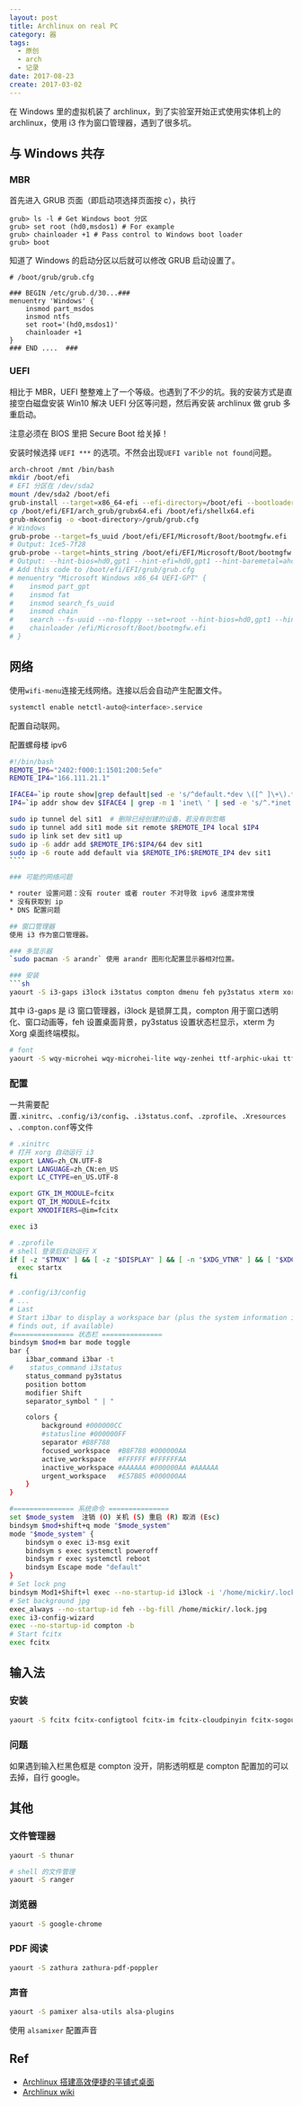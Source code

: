 ```yaml
---
layout: post
title: Archlinux on real PC
category: 器
tags:
  - 原创
  - arch
  - 记录
date: 2017-08-23
create: 2017-03-02
---
```


在 Windows 里的虚拟机装了 archlinux，到了实验室开始正式使用实体机上的 archlinux，使用 i3 作为窗口管理器，遇到了很多坑。

## 与 Windows 共存

### MBR
首先进入 GRUB 页面（即启动项选择页面按 c），执行
```
grub> ls -l # Get Windows boot 分区
grub> set root (hd0,msdos1) # For example
grub> chainloader +1 # Pass control to Windows boot loader
grub> boot
```

知道了 Windows 的启动分区以后就可以修改 GRUB 启动设置了。

```
# /boot/grub/grub.cfg

### BEGIN /etc/grub.d/30...###
menuentry 'Windows' {
    insmod part_msdos
    insmod ntfs
    set root='(hd0,msdos1)'
    chainloader +1
}
### END ....  ###
```

### UEFI
相比于 MBR，UEFI 整整难上了一个等级。也遇到了不少的坑。我的安装方式是直接空白磁盘安装 Win10 解决 UEFI 分区等问题，然后再安装 archlinux 做 grub 多重启动。

注意必须在 BIOS 里把 Secure Boot 给关掉！

安装时候选择 `UEFI ***` 的选项。不然会出现`UEFI varible not found`问题。

```sh
arch-chroot /mnt /bin/bash
mkdir /boot/efi
# EFI 分区在 /dev/sda2
mount /dev/sda2 /boot/efi
grub-install --target=x86_64-efi --efi-directory=/boot/efi --bootloader-id=arch_grub --boot-directory=/boot/efi/EFI --recheck
cp /boot/efi/EFI/arch_grub/grubx64.efi /boot/efi/shellx64.efi
grub-mkconfig -o <boot-directory>/grub/grub.cfg
# Windows
grub-probe --target=fs_uuid /boot/efi/EFI/Microsoft/Boot/bootmgfw.efi
# Output: 1ce5-7f28
grub-probe --target=hints_string /boot/efi/EFI/Microsoft/Boot/bootmgfw.efi
# Output: --hint-bios=hd0,gpt1 --hint-efi=hd0,gpt1 --hint-baremetal=ahci0,gpt1
# Add this code to /boot/efi/EFI/grub/grub.cfg
# menuentry "Microsoft Windows x86_64 UEFI-GPT" {
#    insmod part_gpt
#    insmod fat
#    insmod search_fs_uuid
#    insmod chain
#    search --fs-uuid --no-floppy --set=root --hint-bios=hd0,gpt1 --hint-efi=hd0,gpt1 --hint-baremetal=ahci0,gpt1 1ce5-7f28
#    chainloader /efi/Microsoft/Boot/bootmgfw.efi
# }
```

## 网络
使用`wifi-menu`连接无线网络。连接以后会自动产生配置文件。

```sh
systemctl enable netctl-auto@<interface>.service
```

配置自动联网。

配置螺母楼 ipv6

```sh
#!/bin/bash
REMOTE_IP6="2402:f000:1:1501:200:5efe"
REMOTE_IP4="166.111.21.1"

IFACE4=`ip route show|grep default|sed -e 's/^default.*dev \([^ ]\+\).*$/\1/'`
IP4=`ip addr show dev $IFACE4 | grep -m 1 'inet\ ' | sed -e 's/^.*inet \([^ \\]\+\)\/.*$/\1/'`

sudo ip tunnel del sit1  # 删除已经创建的设备，若没有则忽略
sudo ip tunnel add sit1 mode sit remote $REMOTE_IP4 local $IP4
sudo ip link set dev sit1 up
sudo ip -6 addr add $REMOTE_IP6:$IP4/64 dev sit1
sudo ip -6 route add default via $REMOTE_IP6:$REMOTE_IP4 dev sit1
​````

### 可能的网络问题

* router 设置问题：没有 router 或者 router 不对导致 ipv6 速度非常慢
* 没有获取到 ip
* DNS 配置问题

## 窗口管理器
使用 i3 作为窗口管理器。

### 多显示器
`sudo pacman -S arandr` 使用 arandr 图形化配置显示器相对位置。

### 安装
​```sh
yaourt -S i3-gaps i3lock i3status compton dmenu feh py3status xterm xorg xorg-xinit
```

其中 i3-gaps 是 i3 窗口管理器，i3lock 是锁屏工具，compton 用于窗口透明化、窗口动画等，feh 设置桌面背景，py3status 设置状态栏显示，xterm 为 Xorg 桌面终端模拟。

```sh
# font
yaourt -S wqy-microhei wqy-microhei-lite wqy-zenhei ttf-arphic-ukai ttf-arphic-uming adobe-source-han-sans-cn-fonts ttf-vista-fonts noto-fonts-emoji nodejs-emojione emojione-color-font ttf-google-fonts-git
```

### 配置
一共需要配置`.xinitrc`、`.config/i3/config`、`.i3status.conf`、`.zprofile`、`.Xresources`、`.compton.conf`等文件

```sh
# .xinitrc
# 打开 xorg 自动运行 i3
export LANG=zh_CN.UTF-8
export LANGUAGE=zh_CN:en_US
export LC_CTYPE=en_US.UTF-8

export GTK_IM_MODULE=fcitx
export QT_IM_MODULE=fcitx
export XMODIFIERS=@im=fcitx

exec i3
```

```sh
# .zprofile
# shell 登录后自动运行 X
if [ -z "$TMUX" ] && [ -z "$DISPLAY" ] && [ -n "$XDG_VTNR" ] && [ "$XDG_VTNR" -eq 1 ]; then
  exec startx
fi
```

```sh
# .config/i3/config
# ...
# Last
# Start i3bar to display a workspace bar (plus the system information i3status
# finds out, if available)
#=============== 状态栏 ===============
bindsym $mod+m bar mode toggle
bar {
    i3bar_command i3bar -t
#    status_command i3status
    status_command py3status
    position bottom
    modifier Shift
    separator_symbol " | "

    colors {
        background #000000CC
        #statusline #000000FF
        separator #B8F788
        focused_workspace  #B8F788 #000000AA
        active_workspace   #FFFFFF #FFFFFFAA
        inactive_workspace #AAAAAA #000000AA #AAAAAA
        urgent_workspace   #E57B85 #000000AA
    }
}

#=============== 系统命令 ===============
set $mode_system  注销 (O) 关机 (S) 重启 (R) 取消 (Esc)
bindsym $mod+shift+q mode "$mode_system"
mode "$mode_system" {
    bindsym o exec i3-msg exit
    bindsym s exec systemctl poweroff
    bindsym r exec systemctl reboot
    bindsym Escape mode "default"
}
# Set lock png
bindsym Mod1+Shift+l exec --no-startup-id i3lock -i '/home/mickir/.lock.png'
# Set background jpg
exec_always --no-startup-id feh --bg-fill /home/mickir/.lock.jpg
exec i3-config-wizard
exec --no-startup-id compton -b
# Start fcitx
exec fcitx
```

## 输入法

### 安装
```sh
yaourt -S fcitx fcitx-configtool fcitx-im fcitx-cloudpinyin fcitx-sogoupinyin
```

### 问题
如果遇到输入栏黑色框是 compton 没开，阴影透明框是 compton 配置加的可以去掉，自行 google。

## 其他
### 文件管理器
```sh
yaourt -S thunar
```

```sh
# shell 的文件管理
yaourt -S ranger
```

### 浏览器
```sh
yaourt -S google-chrome
```

### PDF 阅读
```sh
yaourt -S zathura zathura-pdf-poppler
```

### 声音
```sh
yaourt -S pamixer alsa-utils alsa-plugins
```

使用 `alsamixer` 配置声音

## Ref
* [Archlinux 搭建高效便捷的平铺式桌面](https://segmentfault.com/a/1190000008280278)
* [Archlinux wiki](https://wiki.archlinux.org)
